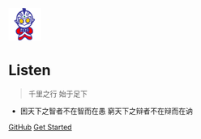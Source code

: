![logo](_media/UltraSeven.png)

# Listen

> 千里之行 始于足下

* 困天下之智者不在智而在愚 窮天下之辩者不在辩而在讷

[GitHub](https://github.com/listentime)
[Get Started](#Listen)